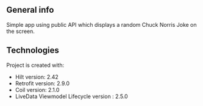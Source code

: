 ## General info
Simple app using public API which displays a random Chuck Norris Joke on the screen.

## Technologies
Project is created with:
* Hilt version: 2.42
* Retrofit version: 2.9.0
* Coil version: 2.1.0
* LiveData Viewmodel Lifecycle version : 2.5.0
